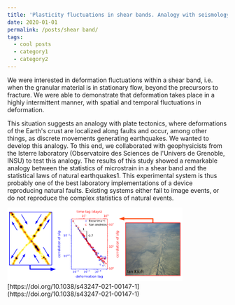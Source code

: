 ```yaml
---
title: 'Plasticity fluctuations in shear bands. Analogy with seismology.'
date: 2020-01-01
permalink: /posts/shear band/
tags:
  - cool posts
  - category1
  - category2
---
```


We were interested in deformation fluctuations within a shear band, i.e. when the granular material is in stationary flow, beyond the precursors to fracture. We were able to demonstrate that deformation takes place in a highly intermittent manner, with spatial and temporal fluctuations in deformation.

This situation suggests an analogy with plate tectonics, where deformations of the Earth's crust are localized along faults and occur, among other things, as discrete movements generating earthquakes. We wanted to develop this analogy. To this end, we collaborated with geophysicists from the Isterre laboratory (Observatoire des Sciences de l'Univers de Grenoble, INSU) to test this analogy. The results of this study showed a remarkable analogy between the statistics of microstrain in a shear band and the statistical laws of natural earthquakes1. This experimental system is thus probably one of the best laboratory implementations of a device reproducing natural faults. Existing systems either fail to image events, or do not reproduce the complex statistics of natural events.

<img src="\images\shear band.png" width="400">
[https://doi.org/10.1038/s43247-021-00147-1](https://doi.org/10.1038/s43247-021-00147-1)